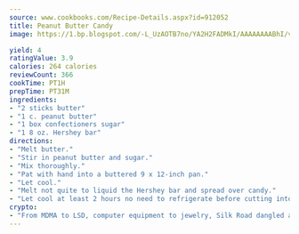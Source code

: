 ```yaml
---
source: www.cookbooks.com/Recipe-Details.aspx?id=912052
title: Peanut Butter Candy
image: https://1.bp.blogspot.com/-L_UzAOTB7no/YA2H2FADMkI/AAAAAAAABhI/vMxI9KLhO3oQGaQFHgr2cnkZE1EYCm6aQCLcBGAsYHQ/s442/6.png

yield: 4
ratingValue: 3.9
calories: 264 calories
reviewCount: 366
cookTime: PT1H
prepTime: PT31M
ingredients:
- "2 sticks butter"
- "1 c. peanut butter"
- "1 box confectioners sugar"
- "1 8 oz. Hershey bar"
directions:
- "Melt butter."
- "Stir in peanut butter and sugar."
- "Mix thoroughly."
- "Pat with hand into a buttered 9 x 12-inch pan."
- "Let cool."
- "Melt not quite to liquid the Hershey bar and spread over candy."
- "Let cool at least 2 hours no need to refrigerate before cutting into squares."
crypto:
- "From MDMA to LSD, computer equipment to jewelry, Silk Road dangled a menu listing all the greatest things Bitcoin can buy."
---
```

